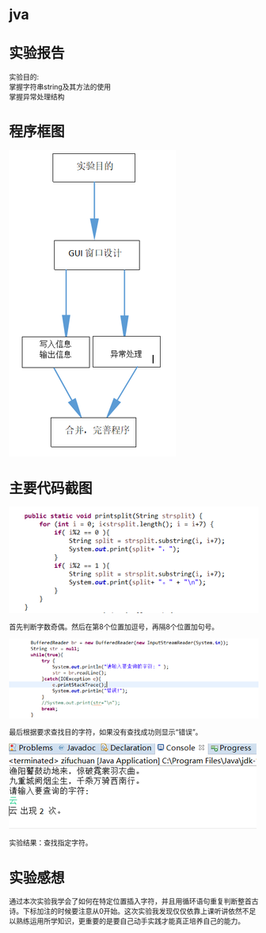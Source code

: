 # jva
实验报告<br>
=========

实验目的:<br>
掌握字符串string及其方法的使用<br>
掌握异常处理结构<br>

程序框图<br>
==========

![Image discription](https://github.com/lxy210bipt/jva/blob/master/%E6%9D%8E%E6%97%AD%E6%B4%8B.jpg.PNG)

主要代码截图<br>
=========

![Image discription](https://github.com/lxy210bipt/jva/blob/master/%E6%88%AA%E5%9B%BElxy1.PNG)




首先判断字数奇偶。然后在第8个位置加逗号，再隔8个位置加句号。<br>


![Image discription](https://github.com/lxy210bipt/jva/blob/master/lxy.PNG)

最后根据要求查找目的字符，如果没有查找成功则显示“错误”。

![Image discription](https://github.com/lxy210bipt/jva/blob/master/%E7%BB%93%E6%9E%9C.PNG)

实验结果：查找指定字符。

实验感想<br>
==========

通过本次实验我学会了如何在特定位置插入字符，并且用循环语句重复判断整首古诗。下标加注的时候要注意从0开始。这次实验我发现仅仅依靠上课听讲依然不足以熟练运用所学知识，更重要的是要自己动手实践才能真正培养自己的能力。
